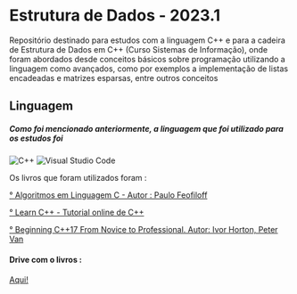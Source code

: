 # Estrutura de Dados - 2023.1
<p alingn="center"> Repositório destinado para estudos com a linguagem C++ e para a cadeira de Estrutura de Dados em C++ (Curso Sistemas de Informação), onde foram abordados desde conceitos básicos sobre programação utilizando a linguagem como avançados, como por exemplos a implementação de listas encadeadas e matrizes esparsas, entre outros conceitos</p>

## Linguagem
##### Como foi mencionado anteriormente, a linguagem que foi utilizado para os estudos foi 
![C++](https://img.shields.io/badge/C%2B%2B-00599C?style=for-the-badge&logo=c%2B%2B&logoColor=white)
![Visual Studio Code](https://img.shields.io/badge/Visual%20Studio%20Code-0078d7.svg?style=for-the-badge&logo=visual-studio-code&logoColor=white)

Os livros que foram utilizados foram : 

[° Algoritmos em Linguagem C - Autor : Paulo Feofiloff ](http://library.lol/main/F3F77269E80136F388D5A3D8C3316068)

[° Learn C++ - Tutorial online de C++](https://www.learncpp.com/)

[° Beginning C++17 From Novice to Professional. Autor: Ivor Horton, Peter Van](http://library.lol/main/DB8A8EC0AAC7B304567AA68775F613B0)

#### Drive com o livros :

[Aqui!](https://drive.google.com/drive/folders/1fMW9Hq0wRYv2TOR-RG7jh168lyIaRJlR)

